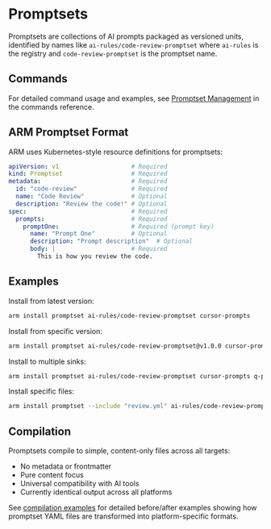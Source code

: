# Promptsets

Promptsets are collections of AI prompts packaged as versioned units, identified by names like `ai-rules/code-review-promptset` where `ai-rules` is the registry and `code-review-promptset` is the promptset name.

## Commands

For detailed command usage and examples, see [Promptset Management](commands.md#promptset-management) in the commands reference.

## ARM Promptset Format

ARM uses Kubernetes-style resource definitions for promptsets:

```yaml
apiVersion: v1                    # Required
kind: Promptset                   # Required
metadata:                         # Required
  id: "code-review"               # Required
  name: "Code Review"             # Optional
  description: "Review the code!" # Optional
spec:                             # Required
  prompts:                        # Required
    promptOne:                    # Required (prompt key)
      name: "Prompt One"          # Optional
      description: "Prompt description"  # Optional
      body: |                     # Required
        This is how you review the code.
```

## Examples

Install from latest version:
```bash
arm install promptset ai-rules/code-review-promptset cursor-prompts
```

Install from specific version:
```bash
arm install promptset ai-rules/code-review-promptset@v1.0.0 cursor-prompts
```

Install to multiple sinks:
```bash
arm install promptset ai-rules/code-review-promptset cursor-prompts q-prompts
```

Install specific files:
```bash
arm install promptset --include "review.yml" ai-rules/code-review-promptset cursor-prompts
```

## Compilation

Promptsets compile to simple, content-only files across all targets:
- No metadata or frontmatter
- Pure content focus
- Universal compatibility with AI tools
- Currently identical output across all platforms

See [compilation examples](examples/compilation/promptset/) for detailed before/after examples showing how promptset YAML files are transformed into platform-specific formats.
